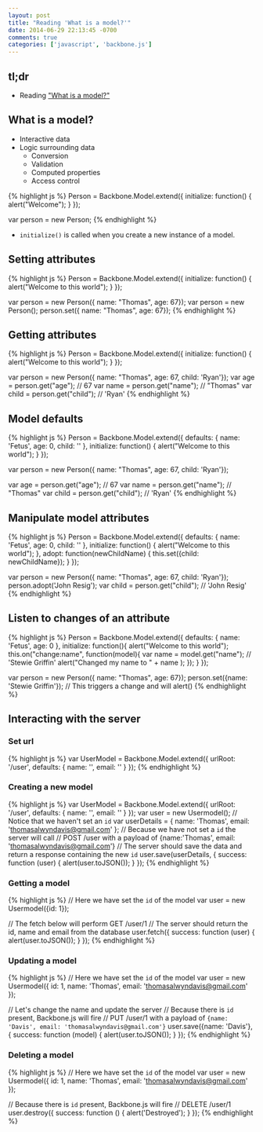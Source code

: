 ```yaml
---
layout: post
title: "Reading 'What is a model?'"
date: 2014-06-29 22:13:45 -0700
comments: true
categories: ['javascript', 'backbone.js']
---
```


## tl;dr

- Reading ["What is a model?"](http://backbonetutorials.com/what-is-a-model/)

## What is a model?

- Interactive data
- Logic surrounding data
  - Conversion
  - Validation
  - Computed properties
  - Access control

{% highlight js %}
Person = Backbone.Model.extend({
  initialize: function() {
    alert("Welcome");
  }
});

var person = new Person;
{% endhighlight %}
- `initialize()` is called when you create a new instance of a model.

## Setting attributes

{% highlight js %}
Person = Backbone.Model.extend({
  initialize: function() {
    alert("Welcome to this world");
  }
});

var person = new Person({ name: "Thomas", age: 67});
var person = new Person();
person.set({ name: "Thomas", age: 67});
{% endhighlight %}

## Getting attributes
{% highlight js %}
Person = Backbone.Model.extend({
  initialize: function() {
    alert("Welcome to this world");
  }
});

var person = new Person({ name: "Thomas", age: 67, child: 'Ryan'});
var age = person.get("age"); // 67
var name = person.get("name"); // "Thomas"
var child = person.get("child"); // 'Ryan'
{% endhighlight %}

## Model defaults
{% highlight js %}
Person = Backbone.Model.extend({
  defaults: {
    name: 'Fetus',
    age: 0,
    child: ''
  },
  initialize: function() {
    alert("Welcome to this world");
  }
});

var person = new Person({ name: "Thomas", age: 67, child: 'Ryan'});

var age = person.get("age"); // 67
var name = person.get("name"); // "Thomas"
var child = person.get("child"); // 'Ryan'
{% endhighlight %}

## Manipulate model attributes
{% highlight js %}
Person = Backbone.Model.extend({
  defaults: {
    name: 'Fetus',
    age: 0,
    child: ''
  },
  initialize: function() {
    alert("Welcome to this world");
  },
  adopt: function(newChildName) {
    this.set({child: newChildName});
  }
});

var person = new Person({ name: "Thomas", age: 67, child: 'Ryan'});
person.adopt('John Resig');
var child = person.get("child"); // 'John Resig'
{% endhighlight %}

## Listen to changes of an attribute
{% highlight js %}
Person = Backbone.Model.extend({
  defaults: {
    name: 'Fetus',
    age: 0
  },
  initialize: function(){
    alert("Welcome to this world");
    this.on("change:name", function(model){
      var name = model.get("name"); // 'Stewie Griffin'
      alert("Changed my name to " + name );
    });
  }
});

var person = new Person({ name: "Thomas", age: 67});
person.set({name: 'Stewie Griffin'}); // This triggers a change and will alert()
{% endhighlight %}

## Interacting with the server
### Set url
{% highlight js %}
var UserModel = Backbone.Model.extend({
  urlRoot: '/user',
  defaults: {
    name: '',
    email: ''
  }
});
{% endhighlight %}

### Creating a new model
{% highlight js %}
var UserModel = Backbone.Model.extend({
  urlRoot: '/user',
  defaults: {
    name: '',
    email: ''
  }
});
var user = new Usermodel();
// Notice that we haven't set an `id`
var userDetails = {
  name: 'Thomas',
  email: 'thomasalwyndavis@gmail.com'
};
// Because we have not set a `id` the server will call
// POST /user with a payload of {name:'Thomas', email: 'thomasalwyndavis@gmail.com'}
// The server should save the data and return a response containing the new `id`
user.save(userDetails, {
  success: function (user) {
    alert(user.toJSON());
  }
});
{% endhighlight %}

### Getting a model
{% highlight js %}
// Here we have set the `id` of the model
var user = new Usermodel({id: 1});

// The fetch below will perform GET /user/1
// The server should return the id, name and email from the database
user.fetch({
  success: function (user) {
    alert(user.toJSON());
  }
});
{% endhighlight %}

### Updating a model
{% highlight js %}
// Here we have set the `id` of the model
var user = new Usermodel({
  id: 1,
  name: 'Thomas',
  email: 'thomasalwyndavis@gmail.com'
});

// Let's change the name and update the server
// Because there is `id` present, Backbone.js will fire
// PUT /user/1 with a payload of `{name: 'Davis', email: 'thomasalwyndavis@gmail.com'}`
user.save({name: 'Davis'}, {
  success: function (model) {
    alert(user.toJSON());
  }
});
{% endhighlight %}

### Deleting a model
{% highlight js %}
// Here we have set the `id` of the model
var user = new Usermodel({
  id: 1,
  name: 'Thomas',
  email: 'thomasalwyndavis@gmail.com'
});

// Because there is `id` present, Backbone.js will fire
// DELETE /user/1
user.destroy({
  success: function () {
    alert('Destroyed');
  }
});
{% endhighlight %}
